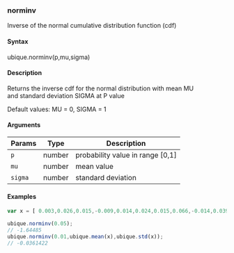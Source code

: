 ### norminv

Inverse of the normal cumulative distribution function (cdf)


#### Syntax

ubique.norminv(p,mu,sigma)


#### Description

Returns the inverse cdf for the normal distribution with mean MU  
and standard deviation SIGMA at P value  
  
Default values: MU = 0, SIGMA = 1  



#### Arguments

|Params|Type|Description
|---------|----|-----------
|`p` | number | probability value in range [0,1]
|`mu` | number | mean value
|`sigma` | number | standard deviation


#### Examples

```js
var x = [ 0.003,0.026,0.015,-0.009,0.014,0.024,0.015,0.066,-0.014,0.039];

ubique.norminv(0.05);
// -1.64485
ubique.norminv(0.01,ubique.mean(x),ubique.std(x));
// -0.0361422
```

